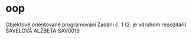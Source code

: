 # oop
Objektově orientované programování
Zadání č. 1 (2. je vdruhom repozitáři)
ŠAVELOVÁ ALŽBETA SAV0019
